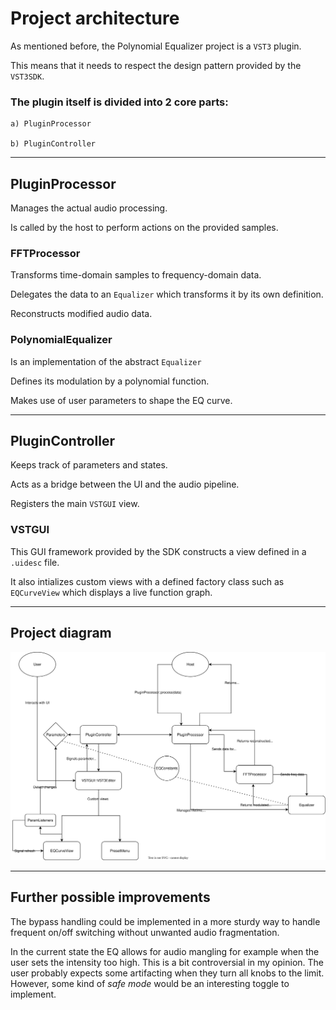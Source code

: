 # Project architecture

As mentioned before, the Polynomial Equalizer project is a `VST3` plugin.

This means that it needs to respect the design pattern provided by the `VST3SDK`.

### The plugin itself is divided into 2 core parts:

    a) PluginProcessor
    
    b) PluginController

---

## PluginProcessor

Manages the actual audio processing.

Is called by the host to perform actions on the provided samples.

### FFTProcessor

Transforms time-domain samples to frequency-domain data. 

Delegates the data to an `Equalizer` which transforms it by its own definition.

Reconstructs modified audio data.

### PolynomialEqualizer

Is an implementation of the abstract `Equalizer`

Defines its modulation by a polynomial function.

Makes use of user parameters to shape the EQ curve.

---

## PluginController

Keeps track of parameters and states.

Acts as a bridge between the UI and the audio pipeline.

Registers the main `VSTGUI` view.

### VSTGUI

This GUI framework provided by the SDK constructs a view defined in a `.uidesc` file.

It also intializes custom views with a defined factory class such as `EQCurveView` which displays a live function graph.

---

## Project diagram

![Class diagram](resources/polyeq.svg)

---

## Further possible improvements

The bypass handling could be implemented in a more sturdy way to handle frequent on/off switching without unwanted audio fragmentation.

In the current state the EQ allows for audio mangling for example when the user sets the intensity too high. This is a bit controversial in my opinion. 
The user probably expects some artifacting when they turn all knobs to the limit. However, some kind of *safe mode* would be an interesting toggle to implement.